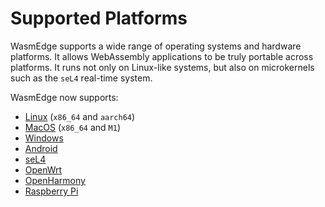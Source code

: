 # Supported Platforms

WasmEdge supports a wide range of operating systems and hardware platforms.
It allows WebAssembly applications to be truly portable across platforms.
It runs not only on Linux-like systems, but also on microkernels such as the `seL4` real-time system.

WasmEdge now supports:

* [Linux](../contribute/build_from_src/linux.md) (`x86_64` and `aarch64`)
* [MacOS](../contribute/build_from_src/macos.md) (`x86_64` and `M1`)
* [Windows](../contribute/build_from_src/windows.md)
* [Android](../contribute/build_from_src/android.md)
* [seL4](../contribute/build_from_src/sel4.md)
* [OpenWrt](../contribute/build_from_src/openwrt.md)
* [OpenHarmony](../contribute/build_from_src/openharmony.md)
* [Raspberry Pi](../contribute/build_from_src/raspberrypi.md)
